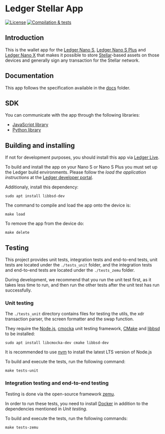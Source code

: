 # Ledger Stellar App

[![License](https://img.shields.io/badge/License-Apache%202.0-blue.svg)](https://opensource.org/licenses/Apache-2.0)
[![Compilation & tests](https://github.com/overcat/ledger-stellar/actions/workflows/ci-workflow.yml/badge.svg)](https://github.com/overcat/ledger-stellar/actions/workflows/ci-workflow.yml)

## Introduction

This is the wallet app for the [Ledger Nano S](https://shop.ledger.com/products/ledger-nano-s), [Ledger Nano S Plus](https://shop.ledger.com/pages/ledger-nano-s-plus) and [Ledger Nano X](https://shop.ledger.com/pages/ledger-nano-x) that makes it possible to store [Stellar](https://www.stellar.org/)-based assets on those devices and generally sign any transaction for the Stellar network.

## Documentation

This app follows the specification available in the [docs](./docs/) folder.

## SDK

You can communicate with the app through the following libraries:

- [JavaScript library](https://github.com/LedgerHQ/ledger-live/blob/develop/libs/ledgerjs/packages/hw-app-str/README.md)
- [Python library](https://github.com/overcat/strledger)

## Building and installing

If not for development purposes, you should install this app via [Ledger Live](https://www.ledger.com/ledger-live).

To build and install the app on your Nano S or Nano S Plus you must set up the Ledger build environments. Please follow the *load the application instructions* at the [Ledger developer portal](https://developers.ledger.com/docs/nano-app/load/).

Additionaly, install this dependency:

```shell
sudo apt install libbsd-dev
```

The command to compile and load the app onto the device is:

```shell
make load
```

To remove the app from the device do:

```shell
make delete
```

## Testing

This project provides unit tests, integration tests and end-to-end tests, unit tests are located under the `./tests_unit` folder, and the integration tests and end-to-end tests are located under the `./tests_zemu` folder. 

During development, we recommend that you run the unit test first, as it takes less time to run, and then run the other tests after the unit test has run successfully.

### Unit testing

The `./tests_unit` directory contains files for testing the utils, the xdr transaction parser, the screen formatter and the swap function.

They require the [Node.js](https://nodejs.org/), [cmocka](https://cmocka.org/) unit testing framework, [CMake](https://cmake.org/) and [libbsd](https://libbsd.freedesktop.org/wiki/) to be installed:

```shell
sudo apt install libcmocka-dev cmake libbsd-dev
```

It is recommended to use [nvm](https://github.com/nvm-sh/nvm) to install the latest LTS version of Node.js

To build and execute the tests, run the following command:

```shell
make tests-unit
```

### Integration testing and end-to-end testing
Testing is done via the open-source framework [zemu](https://github.com/Zondax/zemu).

In order to run these tests, you need to install [Docker](https://www.docker.com/) in addition to the dependencies mentioned in *Unit testing*.

To build and execute the tests, run the following commands:

```shell
make tests-zemu
```